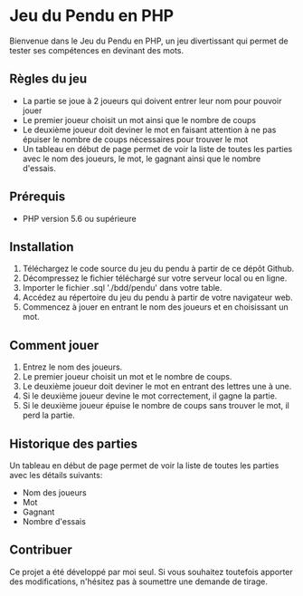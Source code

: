 # Jeu du Pendu en PHP

Bienvenue dans le Jeu du Pendu en PHP, un jeu divertissant qui permet de tester ses compétences en devinant des mots. 

## Règles du jeu
- La partie se joue à 2 joueurs qui doivent entrer leur nom pour pouvoir jouer
- Le premier joueur choisit un mot ainsi que le nombre de coups
- Le deuxième joueur doit deviner le mot en faisant attention à ne pas épuiser le nombre de coups nécessaires pour trouver le mot
- Un tableau en début de page permet de voir la liste de toutes les parties avec le nom des joueurs, le mot, le gagnant ainsi que le nombre d'essais.

## Prérequis
- PHP version 5.6 ou supérieure

## Installation
1. Téléchargez le code source du jeu du pendu à partir de ce dépôt Github.
2. Décompressez le fichier téléchargé sur votre serveur local ou en ligne.
3. Importer le fichier .sql './bdd/pendu' dans votre table.
4. Accédez au répertoire du jeu du pendu à partir de votre navigateur web.
5. Commencez à jouer en entrant le nom des joueurs et en choisissant un mot.

## Comment jouer
1. Entrez le nom des joueurs.
2. Le premier joueur choisit un mot et le nombre de coups.
3. Le deuxième joueur doit deviner le mot en entrant des lettres une à une.
4. Si le deuxième joueur devine le mot correctement, il gagne la partie.
5. Si le deuxième joueur épuise le nombre de coups sans trouver le mot, il perd la partie.

## Historique des parties
Un tableau en début de page permet de voir la liste de toutes les parties avec les détails suivants:
- Nom des joueurs
- Mot
- Gagnant
- Nombre d'essais

## Contribuer
Ce projet a été développé par moi seul. Si vous souhaitez toutefois apporter des modifications, n'hésitez pas à soumettre une demande de tirage.